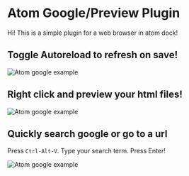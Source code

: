 # Atom Google/Preview Plugin

Hi! This is a simple plugin for a web browser in atom dock!

## Toggle Autoreload to refresh on save!
![Atom google example](https://github.com/sean-codes/atom-browser/raw/master/example3.gif)

## Right click and preview your html files!

![Atom google example](https://github.com/sean-codes/atom-browser/raw/master/example.gif?v=2)

## Quickly search google or go to a url

Press `Ctrl-Alt-V`. Type your search term. Press Enter!

![Atom google example](https://github.com/sean-codes/atom-browser/raw/master/example2.gif?v=2)
